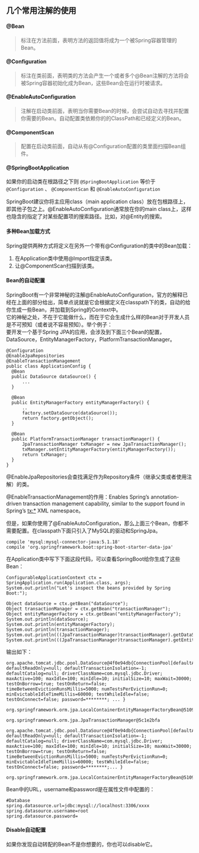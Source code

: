 ## 几个常用注解的使用
#### @Bean

> 标注在方法前面，表明方法的返回值将成为一个被Spring容器管理的Bean。

#### @Configuration  

> 标注在类前面，表明类的方法会产生一个或者多个@Bean注解的方法将会被Spring容器初始化成为Bean，这些Bean会在运行时被请求。

#### @EnableAutoConfiguration  

> 注解在启动类前面，表明当你需要Bean的时候，会尝试自动去寻找并配置你需要的Bean。自动配置类依赖你的的ClassPath和已经定义的Bean。

#### @ComponentScan  

> 配置在启动类前面，自动从有@Configuration配置的类里面扫描Bean组件。

#### @SpringBootApplication  

如果你的启动类在根路径之下则 `@SpringBootApplication` 等价于 `@Configuration` 、 `@ComponentScan` 和 `@EnableAutoConfiguration`  

SpringBoot建议你将主应用class（main application class）放在包根路径上，即其他子包之上。@EnableAutoConfiguration通常放在你的main class上，这样也隐含的指定了对某些配置项的搜索路径。比如，对@Entity的搜索。

#### 多种Bean加载方式
Spring提供两种方式将定义在另外一个带有@Configuration的类中的Bean加载：

1. 在Application类中使用@Import指定该类。
2. 让@ComponentScan扫描到该类。

#### Bean的自动配置
SpringBoot有一个非常神秘的注解@EnableAutoConfiguration，官方的解释已经在上面的部分给出，简单点说就是它会根据定义在classpath下的类，自动的给你生成一些Bean，并加载到Spring的Context中。  
它的神秘之处，不在于它能做什么，而在于它会生成什么样的Bean对于开发人员是不可预知（或者说不容易预知）。举个例子：  
要开发一个基于Spring JPA的应用，会涉及到下面三个Bean的配置，DataSource，EntityManagerFactory，PlatformTransactionManager。  


	@Configuration
	@EnableJpaRepositories
	@EnableTransactionManagement
	public class ApplicationConfig {
	  @Bean
	  public DataSource dataSource() {
	      ...
	  }
	
	  @Bean
	  public EntityManagerFactory entityManagerFactory() {
	      ..
	      factory.setDataSource(dataSource());
	      return factory.getObject();
	  }
	
	  @Bean
	  public PlatformTransactionManager transactionManager() {
	      JpaTransactionManager txManager = new JpaTransactionManager();
	      txManager.setEntityManagerFactory(entityManagerFactory());
	      return txManager;
	  }
	}
@EnableJpaRepositories会查找满足作为Repository条件（继承父类或者使用注解）的类。  

@EnableTransactionManagement的作用：Enables Spring’s annotation-driven transaction management capability, similar to the support found in Spring’s <tx:*> XML namespace。  

但是，如果你使用了@EnableAutoConfiguration，那么上面三个Bean，你都不需要配置。在classpath下面只引入了MySQL的驱动和SpringJpa。  

	compile 'mysql:mysql-connector-java:5.1.18'
	compile 'org.springframework.boot:spring-boot-starter-data-jpa'
 在Application类中写下下面这段代码，可以查看SpringBoot给你生成了这些Bean：

	ConfigurableApplicationContext ctx = SpringApplication.run(Application.class, args);
	System.out.println("Let's inspect the beans provided by Spring Boot:");
	
	Object dataSource = ctx.getBean("dataSource");
	Object transactionManager = ctx.getBean("transactionManager");
	Object entityManagerFactory = ctx.getBean("entityManagerFactory");
	System.out.println(dataSource);
	System.out.println(entityManagerFactory);
	System.out.println(transactionManager);
	System.out.println(((JpaTransactionManager)transactionManager).getDataSource());
	System.out.println(((JpaTransactionManager)transactionManager).getEntityManagerFactory());

输出如下：

	org.apache.tomcat.jdbc.pool.DataSource@4f0e94db{ConnectionPool[defaultAutoCommit=null; defaultReadOnly=null; defaultTransactionIsolation=-1; defaultCatalog=null; driverClassName=com.mysql.jdbc.Driver; maxActive=100; maxIdle=100; minIdle=10; initialSize=10; maxWait=30000; testOnBorrow=true; testOnReturn=false; timeBetweenEvictionRunsMillis=5000; numTestsPerEvictionRun=0; minEvictableIdleTimeMillis=60000; testWhileIdle=false; testOnConnect=false; password=********; ... }
	
	org.springframework.orm.jpa.LocalContainerEntityManagerFactoryBean@5109d386
	
	org.springframework.orm.jpa.JpaTransactionManager@5c1e2bfa
	
	org.apache.tomcat.jdbc.pool.DataSource@4f0e94db{ConnectionPool[defaultAutoCommit=null; defaultReadOnly=null; defaultTransactionIsolation=-1; defaultCatalog=null; driverClassName=com.mysql.jdbc.Driver; maxActive=100; maxIdle=100; minIdle=10; initialSize=10; maxWait=30000; testOnBorrow=true; testOnReturn=false; timeBetweenEvictionRunsMillis=5000; numTestsPerEvictionRun=0; minEvictableIdleTimeMillis=60000; testWhileIdle=false; testOnConnect=false; password=********;... }
	
	org.springframework.orm.jpa.LocalContainerEntityManagerFactoryBean@5109d386

Bean中的URL，username和password是在属性文件中配置的：
	
	#Database
	spring.datasource.url=jdbc:mysql://localhost:3306/xxxx      
	spring.datasource.username=root
	spring.datasource.password=

#### Disable自动配置
如果你发现自动转配的Bean不是你想要的，你也可以disable它。
